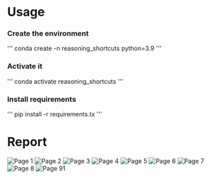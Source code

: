 # Usage
  ### Create the environment
  '''
  conda create -n reasoning_shortcuts python=3.9
  '''
  ### Activate it
  '''
  conda activate reasoning_shortcuts 
  '''
  ### Install requirements
  '''
  pip install -r requirements.tx
  '''
# Report
![Page 1](https://github.com/debryu/Distributed-Alignment-Search-for-Reasoning-Shorcuts/blob/main/report/Causal_Abstractions_of_Neural_Networks_solving_logical_operations_report_page-0001.jpg)
![Page 2](https://github.com/debryu/Distributed-Alignment-Search-for-Reasoning-Shorcuts/blob/main/report/Causal_Abstractions_of_Neural_Networks_solving_logical_operations_report_page-0002.jpg)
![Page 3](https://github.com/debryu/Distributed-Alignment-Search-for-Reasoning-Shorcuts/blob/main/report/Causal_Abstractions_of_Neural_Networks_solving_logical_operations_report_page-0003.jpg)
![Page 4](https://github.com/debryu/Distributed-Alignment-Search-for-Reasoning-Shorcuts/blob/main/report/Causal_Abstractions_of_Neural_Networks_solving_logical_operations_report_page-0004.jpg)
![Page 5](https://github.com/debryu/Distributed-Alignment-Search-for-Reasoning-Shorcuts/blob/main/report/Causal_Abstractions_of_Neural_Networks_solving_logical_operations_report_page-0005.jpg)
![Page 6](https://github.com/debryu/Distributed-Alignment-Search-for-Reasoning-Shorcuts/blob/main/report/Causal_Abstractions_of_Neural_Networks_solving_logical_operations_report_page-0006.jpg)
![Page 7](https://github.com/debryu/Distributed-Alignment-Search-for-Reasoning-Shorcuts/blob/main/report/Causal_Abstractions_of_Neural_Networks_solving_logical_operations_report_page-0007.jpg)
![Page 8](https://github.com/debryu/Distributed-Alignment-Search-for-Reasoning-Shorcuts/blob/main/report/Causal_Abstractions_of_Neural_Networks_solving_logical_operations_report_page-0008.jpg)
![Page 91](https://github.com/debryu/Distributed-Alignment-Search-for-Reasoning-Shorcuts/blob/main/report/Causal_Abstractions_of_Neural_Networks_solving_logical_operations_report_page-0009.jpg)


